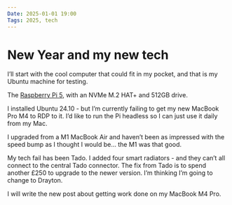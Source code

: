 ```yaml
---
Date: 2025-01-01 19:00
Tags: 2025, tech
---
```


# New Year and my new tech

I’ll start with the cool computer that could fit in my pocket, and that is my Ubuntu machine for testing. 

The [Raspberry Pi 5](https://www.raspberrypi.com/products/raspberry-pi-5/), with an NVMe M.2 HAT+ and 512GB drive. 

I installed Ubuntu 24.10 - but I’m currently failing to get my new MacBook Pro M4 to RDP to it. I’d like to run the Pi headless so I can just use it daily from my Mac. 

I upgraded from a M1 MacBook Air and haven’t been as impressed with the speed bump as I thought I would be… the M1 was that good. 

My tech fail has been Tado. I added four smart radiators - and they can’t all connect to the central Tado connector. The fix from Tado is to spend another £250 to upgrade to the newer version. I’m thinking I’m going to change to Drayton. 

I will write the new post about getting work done on my MacBook M4 Pro. 